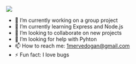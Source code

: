 
![](https://media4.giphy.com/media/v1.Y2lkPTc5MGI3NjExdGJ3Y2VrbWJhM2xhY2hxbjl3Y2x6am1hMHQ2dG1jdW9hNHU3NHVkaiZlcD12MV9pbnRlcm5hbF9naWZfYnlfaWQmY3Q9Zw/akm6OoW8ujAzv1s4PE/giphy.gif)
- 🔭 I’m currently working on a group project
- 🌱 I’m currently learning Express and Node.js
- 👯 I’m looking to collaborate on new projects
- 🤔 I’m looking for help with Pyhton
- 📫 How to reach me: 1mervedogan@gmail.com
- ⚡ Fun fact: I love bugs

